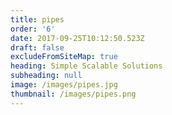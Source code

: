 ```yaml
---
title: pipes
order: '6'
date: 2017-09-25T10:12:50.523Z
draft: false
excludeFromSiteMap: true
heading: Simple Scalable Solutions
subheading: null
image: /images/pipes.jpg
thumbnail: /images/pipes.png
---
```


